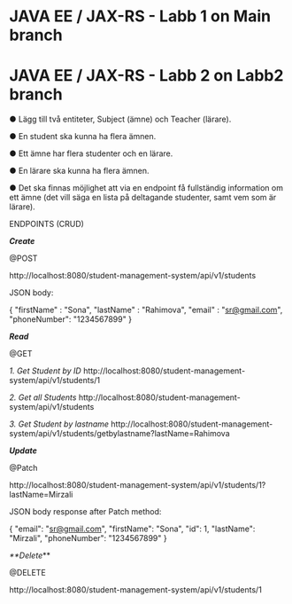 # JAVA EE / JAX-RS - Labb 1 on Main branch
# JAVA EE / JAX-RS - Labb 2 on Labb2 branch

● Lägg till två entiteter, Subject (ämne) och Teacher (lärare).

● En student ska kunna ha flera ämnen.

● Ett ämne har flera studenter och en lärare.

● En lärare ska kunna ha flera ämnen.

● Det ska finnas möjlighet att via en endpoint få fullständig information om ett ämne
(det vill säga en lista på deltagande studenter, samt vem som är lärare).

ENDPOINTS (CRUD)

**_Create_** 

@POST

http://localhost:8080/student-management-system/api/v1/students 

JSON body:

{
"firstName" : "Sona",
"lastName" : "Rahimova",
"email" : "sr@gmail.com",
"phoneNumber": "1234567899"
}


_**Read**_

@GET

_1. Get Student by ID_
http://localhost:8080/student-management-system/api/v1/students/1

_2. Get all Students_
http://localhost:8080/student-management-system/api/v1/students 

_3. Get Student by lastname_
http://localhost:8080/student-management-system/api/v1/students/getbylastname?lastName=Rahimova

_**Update**_

@Patch

http://localhost:8080/student-management-system/api/v1/students/1?lastName=Mirzali

JSON body response after Patch method:

{
"email": "sr@gmail.com",
"firstName": "Sona",
"id": 1,
"lastName": "Mirzali",
"phoneNumber": "1234567899"
}

_**Delete_**

@DELETE

http://localhost:8080/student-management-system/api/v1/students/1
